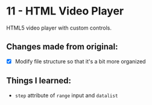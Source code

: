 # 11 - HTML Video Player
HTML5 video player with custom controls.

## Changes made from original:
- [x] Modify file structure so that it's a bit more organized

## Things I learned:
- `step` attribute of `range` input and `datalist`
